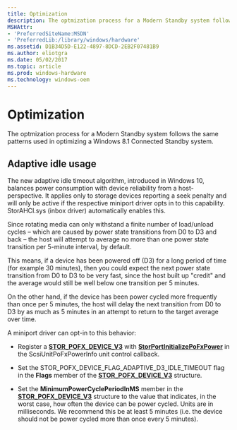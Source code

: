 ```yaml
---
title: Optimization
description: The optmization process for a Modern Standby system follows the same patterns used in optimizing a Windows 8.1 Connected Standby system. You can find detailed recommendations here on MSDN.
MSHAttr:
- 'PreferredSiteName:MSDN'
- 'PreferredLib:/library/windows/hardware'
ms.assetid: D1B34D5D-E122-4897-8DCD-2EB2F07481B9
ms.author: eliotgra
ms.date: 05/02/2017
ms.topic: article
ms.prod: windows-hardware
ms.technology: windows-oem
---
```


# Optimization


The optmization process for a Modern Standby system follows the same patterns used in optimizing a Windows 8.1 Connected Standby system.

## Adaptive idle usage


The new adaptive idle timeout algorithm, introduced in Windows 10, balances power consumption with device reliability from a host-perspective. It applies only to storage devices reporting a seek penalty and will only be active if the respective miniport driver opts in to this capability. StorAHCI.sys (inbox driver) automatically enables this.

Since rotating media can only withstand a finite number of load/unload cycles – which are caused by power state transitions from D0 to D3 and back – the host will attempt to average no more than one power state transition per 5-minute interval, by default.

This means, if a device has been powered off (D3) for a long period of time (for example 30 minutes), then you could expect the next power state transition from D0 to D3 to be very fast, since the host built up "credit" and the average would still be well below one transition per 5 minutes.

On the other hand, if the device has been power cycled more frequently than once per 5 minutes, the host will delay the next transition from D0 to D3 by as much as 5 minutes in an attempt to return to the target average over time.

A miniport driver can opt-in to this behavior:

-   Register a [**STOR\_POFX\_DEVICE\_V3**](https://msdn.microsoft.com/library/windows/hardware/dn931828) with [**StorPortInitializePoFxPower**](https://msdn.microsoft.com/library/windows/hardware/hh920421) in the ScsiUnitPoFxPowerInfo unit control callback.

-   Set the STOR\_POFX\_DEVICE\_FLAG\_ADAPTIVE\_D3\_IDLE\_TIMEOUT flag in the **Flags** member of the [**STOR\_POFX\_DEVICE\_V3**](https://msdn.microsoft.com/library/windows/hardware/dn931828) structure.

-   Set the **MinimumPowerCyclePeriodInMS** member in the [**STOR\_POFX\_DEVICE\_V3**](https://msdn.microsoft.com/library/windows/hardware/dn931828) structure to the value that indicates, in the worst case, how often the device can be power cycled. Units are in milliseconds. We recommend this be at least 5 minutes (i.e. the device should not be power cycled more than once every 5 minutes).

 

 






